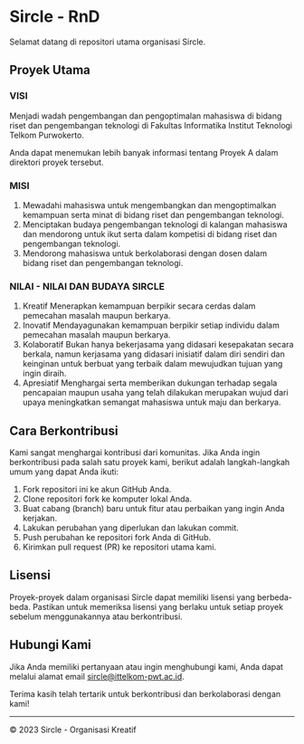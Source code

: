# Sircle - RnD

Selamat datang di repositori utama organisasi Sircle.

## Proyek Utama

### VISI

Menjadi wadah pengembangan dan pengoptimalan mahasiswa di bidang riset dan pengembangan teknologi di Fakultas Informatika Institut Teknologi Telkom Purwokerto.

Anda dapat menemukan lebih banyak informasi tentang Proyek A dalam direktori proyek tersebut.

### MISI

1. Mewadahi mahasiswa untuk mengembangkan dan mengoptimalkan kemampuan serta minat di bidang riset dan pengembangan teknologi.
2. Menciptakan budaya pengembangan teknologi di kalangan mahasiswa dan mendorong untuk ikut serta dalam kompetisi di bidang riset dan pengembangan teknologi.
3. Mendorong mahasiswa untuk berkolaborasi dengan dosen dalam bidang riset dan pengembangan teknologi.

### NILAI - NILAI DAN BUDAYA SIRCLE

1. Kreatif
Menerapkan kemampuan berpikir secara cerdas dalam pemecahan masalah maupun berkarya.
2. Inovatif
Mendayagunakan kemampuan berpikir setiap individu dalam pemecahan masalah maupun berkarya.
3. Kolaboratif
Bukan hanya bekerjasama yang didasari kesepakatan secara berkala, namun kerjasama yang didasari inisiatif dalam diri sendiri dan keinginan untuk berbuat yang terbaik dalam mewujudkan tujuan yang ingin diraih.
3. Apresiatif
Menghargai serta memberikan dukungan terhadap segala pencapaian maupun usaha yang telah dilakukan merupakan wujud dari upaya meningkatkan semangat mahasiswa untuk maju dan berkarya.


## Cara Berkontribusi

Kami sangat menghargai kontribusi dari komunitas. Jika Anda ingin berkontribusi pada salah satu proyek kami, berikut adalah langkah-langkah umum yang dapat Anda ikuti:

1. Fork repositori ini ke akun GitHub Anda.
2. Clone repositori fork ke komputer lokal Anda.
3. Buat cabang (branch) baru untuk fitur atau perbaikan yang ingin Anda kerjakan.
4. Lakukan perubahan yang diperlukan dan lakukan commit.
5. Push perubahan ke repositori fork Anda di GitHub.
6. Kirimkan pull request (PR) ke repositori utama kami.

## Lisensi

Proyek-proyek dalam organisasi Sircle dapat memiliki lisensi yang berbeda-beda. Pastikan untuk memeriksa lisensi yang berlaku untuk setiap proyek sebelum menggunakannya atau berkontribusi.

## Hubungi Kami

Jika Anda memiliki pertanyaan atau ingin menghubungi kami, Anda dapat melalui alamat email [sircle@ittelkom-pwt.ac.id](mailto:sircle@ittelkom-pwt.ac.id).

Terima kasih telah tertarik untuk berkontribusi dan berkolaborasi dengan kami!

---
© 2023 Sircle - Organisasi Kreatif
